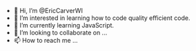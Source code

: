 - 👋 Hi, I’m @EricCarverWI
- 👀 I’m interested in learning how to code quality efficient code.
- 🌱 I’m currently learning JavaScript.
- 💞️ I’m looking to collaborate on ...
- 📫 How to reach me ...

<!---
EricCarverWI/EricCarverWI is a ✨ special ✨ repository because its `README.md` (this file) appears on your GitHub profile.
You can click the Preview link to take a look at your changes.
--->
